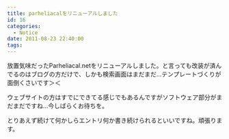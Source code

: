 ```yaml
---
title: parheliacalをリニューアルしました
id: 16
categories:
  - Notice
date: 2011-08-23 22:40:00
tags:
---
```


放置気味だったParheliacal.netをリニューアルしました。と言っても改装が済んでるのはブログの方だけで、しかも検索画面はまだまだ...テンプレートづくりが面倒くさいです＞＜

ウェブサイトの方はすでにできてる感じでもあるんですがソフトウェア部分がまだまだですね...今しばらくお待ちを。

とりあえず続けて何かしらエントリ何か書き続けられるといいですね。頑張ります。
